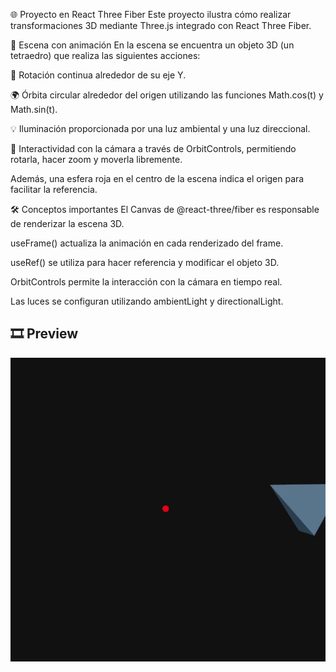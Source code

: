 🌐 Proyecto en React Three Fiber
Este proyecto ilustra cómo realizar transformaciones 3D mediante Three.js integrado con React Three Fiber.

🔺 Escena con animación
En la escena se encuentra un objeto 3D (un tetraedro) que realiza las siguientes acciones:

🔁 Rotación continua alrededor de su eje Y.

🌍 Órbita circular alrededor del origen utilizando las funciones Math.cos(t) y Math.sin(t).

💡 Iluminación proporcionada por una luz ambiental y una luz direccional.

🧭 Interactividad con la cámara a través de OrbitControls, permitiendo rotarla, hacer zoom y moverla libremente.

Además, una esfera roja en el centro de la escena indica el origen para facilitar la referencia.

🛠 Conceptos importantes
El Canvas de @react-three/fiber es responsable de renderizar la escena 3D.

useFrame() actualiza la animación en cada renderizado del frame.

useRef() se utiliza para hacer referencia y modificar el objeto 3D.

OrbitControls permite la interacción con la cámara en tiempo real.

Las luces se configuran utilizando ambientLight y directionalLight.

## 🎞️ Preview

![orbiting-figure](figure.gif)



